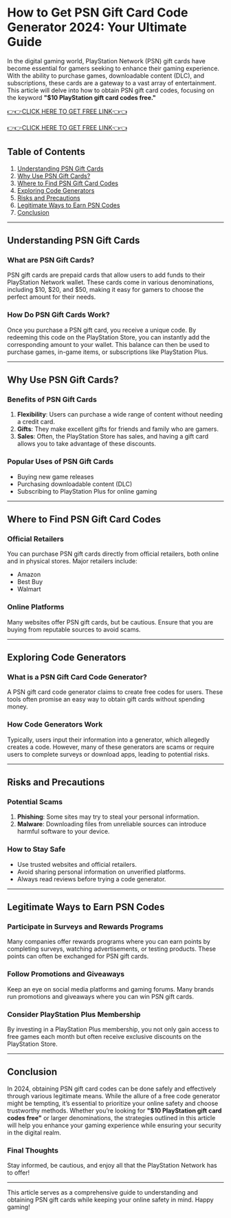 # How to Get PSN Gift Card Code Generator 2024: Your Ultimate Guide

In the digital gaming world, PlayStation Network (PSN) gift cards have become essential for gamers seeking to enhance their gaming experience. With the ability to purchase games, downloadable content (DLC), and subscriptions, these cards are a gateway to a vast array of entertainment. This article will delve into how to obtain PSN gift card codes, focusing on the keyword **"$10 PlayStation gift card codes free."** 

[👉👉CLICK HERE TO GET FREE LINK👈👈](https://todaylink.site/freegiftcard/)

[👉👉CLICK HERE TO GET FREE LINK👈👈](https://todaylink.site/freegiftcard/)

## Table of Contents
1. [Understanding PSN Gift Cards](#understanding-psn-gift-cards)
2. [Why Use PSN Gift Cards?](#why-use-psn-gift-cards)
3. [Where to Find PSN Gift Card Codes](#where-to-find-psn-gift-card-codes)
4. [Exploring Code Generators](#exploring-code-generators)
5. [Risks and Precautions](#risks-and-precautions)
6. [Legitimate Ways to Earn PSN Codes](#legitimate-ways-to-earn-psn-codes)
7. [Conclusion](#conclusion)

---

## Understanding PSN Gift Cards

### What are PSN Gift Cards?
PSN gift cards are prepaid cards that allow users to add funds to their PlayStation Network wallet. These cards come in various denominations, including $10, $20, and $50, making it easy for gamers to choose the perfect amount for their needs.

### How Do PSN Gift Cards Work?
Once you purchase a PSN gift card, you receive a unique code. By redeeming this code on the PlayStation Store, you can instantly add the corresponding amount to your wallet. This balance can then be used to purchase games, in-game items, or subscriptions like PlayStation Plus.

---

## Why Use PSN Gift Cards?

### Benefits of PSN Gift Cards
1. **Flexibility**: Users can purchase a wide range of content without needing a credit card.
2. **Gifts**: They make excellent gifts for friends and family who are gamers.
3. **Sales**: Often, the PlayStation Store has sales, and having a gift card allows you to take advantage of these discounts.

### Popular Uses of PSN Gift Cards
- Buying new game releases
- Purchasing downloadable content (DLC)
- Subscribing to PlayStation Plus for online gaming

---

## Where to Find PSN Gift Card Codes

### Official Retailers
You can purchase PSN gift cards directly from official retailers, both online and in physical stores. Major retailers include:
- Amazon
- Best Buy
- Walmart

### Online Platforms
Many websites offer PSN gift cards, but be cautious. Ensure that you are buying from reputable sources to avoid scams.

---

## Exploring Code Generators

### What is a PSN Gift Card Code Generator?
A PSN gift card code generator claims to create free codes for users. These tools often promise an easy way to obtain gift cards without spending money.

### How Code Generators Work
Typically, users input their information into a generator, which allegedly creates a code. However, many of these generators are scams or require users to complete surveys or download apps, leading to potential risks.

---

## Risks and Precautions

### Potential Scams
1. **Phishing**: Some sites may try to steal your personal information.
2. **Malware**: Downloading files from unreliable sources can introduce harmful software to your device.

### How to Stay Safe
- Use trusted websites and official retailers.
- Avoid sharing personal information on unverified platforms.
- Always read reviews before trying a code generator.

---

## Legitimate Ways to Earn PSN Codes

### Participate in Surveys and Rewards Programs
Many companies offer rewards programs where you can earn points by completing surveys, watching advertisements, or testing products. These points can often be exchanged for PSN gift cards.

### Follow Promotions and Giveaways
Keep an eye on social media platforms and gaming forums. Many brands run promotions and giveaways where you can win PSN gift cards.

### Consider PlayStation Plus Membership
By investing in a PlayStation Plus membership, you not only gain access to free games each month but often receive exclusive discounts on the PlayStation Store.

---

## Conclusion

In 2024, obtaining PSN gift card codes can be done safely and effectively through various legitimate means. While the allure of a free code generator might be tempting, it’s essential to prioritize your online safety and choose trustworthy methods. Whether you’re looking for **"$10 PlayStation gift card codes free"** or larger denominations, the strategies outlined in this article will help you enhance your gaming experience while ensuring your security in the digital realm.

### Final Thoughts
Stay informed, be cautious, and enjoy all that the PlayStation Network has to offer!

--- 

This article serves as a comprehensive guide to understanding and obtaining PSN gift cards while keeping your online safety in mind. Happy gaming!
